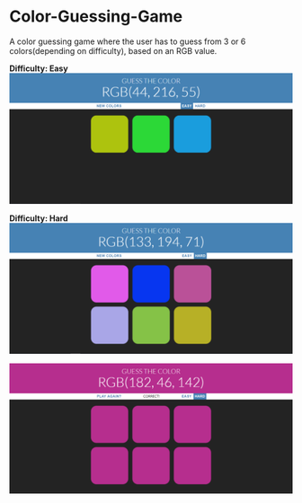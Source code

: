 # Color-Guessing-Game
A color guessing game where the user has to guess from 3 or 6 colors(depending on difficulty), based on an RGB value.

<b>Difficulty: Easy</b>
![Easy](https://raw.githubusercontent.com/HusnainArif/Color-Guessing-Game/master/game-easy.PNG)

<b>Difficulty: Hard</b>
![Hard](https://raw.githubusercontent.com/HusnainArif/Color-Guessing-Game/master/game-hard.PNG)

![Correct](https://raw.githubusercontent.com/HusnainArif/Color-Guessing-Game/master/correct.PNG)
